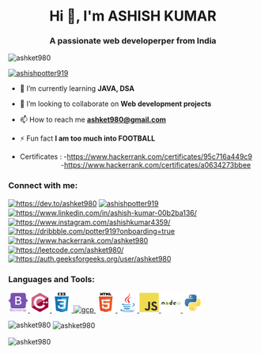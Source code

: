 <h1 align="center">Hi 👋, I'm ASHISH KUMAR</h1>
<h3 align="center">A passionate web developerper from India</h3>

<p align="left"> <img src="https://komarev.com/ghpvc/?username=ashket980&label=Profile%20views&color=0e75b6&style=flat" alt="ashket980" /> </p>

<p align="left"> <a href="https://twitter.com/ashishpotter919" target="blank"><img src="https://img.shields.io/twitter/follow/ashishpotter919?logo=twitter&style=for-the-badge" alt="ashishpotter919" /></a> </p>

- 🌱 I’m currently learning **JAVA, DSA**

- 👯 I’m looking to collaborate on **Web development projects**

- 📫 How to reach me **ashket980@gmail.com**

- ⚡ Fun fact **I am too much into FOOTBALL**

- Certificates : -https://www.hackerrank.com/certificates/95c716a449c9 <br />
 &nbsp; &nbsp; &nbsp; &nbsp; &nbsp; &nbsp; &nbsp; &nbsp; &nbsp; &nbsp; &nbsp;-https://www.hackerrank.com/certificates/a0634273bbee

<h3 align="left">Connect with me:</h3>
<p align="left">
<a href="https://dev.to/https://dev.to/ashket980" target="blank"><img align="center" src="https://raw.githubusercontent.com/rahuldkjain/github-profile-readme-generator/master/src/images/icons/Social/devto.svg" alt="https://dev.to/ashket980" height="30" width="40" /></a>
<a href="https://twitter.com/ashishpotter919" target="blank"><img align="center" src="https://raw.githubusercontent.com/rahuldkjain/github-profile-readme-generator/master/src/images/icons/Social/twitter.svg" alt="ashishpotter919" height="30" width="40" /></a>
<a href="https://linkedin.com/in/https://www.linkedin.com/in/ashish-kumar-00b2ba136/" target="blank"><img align="center" src="https://raw.githubusercontent.com/rahuldkjain/github-profile-readme-generator/master/src/images/icons/Social/linked-in-alt.svg" alt="https://www.linkedin.com/in/ashish-kumar-00b2ba136/" height="30" width="40" /></a>
<a href="https://instagram.com/https://www.instagram.com/ashishkumar4359/" target="blank"><img align="center" src="https://raw.githubusercontent.com/rahuldkjain/github-profile-readme-generator/master/src/images/icons/Social/instagram.svg" alt="https://www.instagram.com/ashishkumar4359/" height="30" width="40" /></a>
<a href="https://dribbble.com/https://dribbble.com/potter919?onboarding=true" target="blank"><img align="center" src="https://raw.githubusercontent.com/rahuldkjain/github-profile-readme-generator/master/src/images/icons/Social/dribbble.svg" alt="https://dribbble.com/potter919?onboarding=true" height="30" width="40" /></a>
<a href="https://www.hackerrank.com/https://www.hackerrank.com/ashket980" target="blank"><img align="center" src="https://raw.githubusercontent.com/rahuldkjain/github-profile-readme-generator/master/src/images/icons/Social/hackerrank.svg" alt="https://www.hackerrank.com/ashket980" height="30" width="40" /></a>
<a href="https://www.leetcode.com/https://leetcode.com/ashket980/" target="blank"><img align="center" src="https://raw.githubusercontent.com/rahuldkjain/github-profile-readme-generator/master/src/images/icons/Social/leet-code.svg" alt="https://leetcode.com/ashket980/" height="30" width="40" /></a>
<a href="https://auth.geeksforgeeks.org/user/https://auth.geeksforgeeks.org/user/ashket980" target="blank"><img align="center" src="https://raw.githubusercontent.com/rahuldkjain/github-profile-readme-generator/master/src/images/icons/Social/geeks-for-geeks.svg" alt="https://auth.geeksforgeeks.org/user/ashket980" height="30" width="40" /></a>
</p>

<h3 align="left">Languages and Tools:</h3>
<p align="left"> <a href="https://getbootstrap.com" target="_blank" rel="noreferrer"> <img src="https://raw.githubusercontent.com/devicons/devicon/master/icons/bootstrap/bootstrap-plain-wordmark.svg" alt="bootstrap" width="40" height="40"/> </a> <a href="https://www.w3schools.com/cpp/" target="_blank" rel="noreferrer"> <img src="https://raw.githubusercontent.com/devicons/devicon/master/icons/cplusplus/cplusplus-original.svg" alt="cplusplus" width="40" height="40"/> </a> <a href="https://www.w3schools.com/css/" target="_blank" rel="noreferrer"> <img src="https://raw.githubusercontent.com/devicons/devicon/master/icons/css3/css3-original-wordmark.svg" alt="css3" width="40" height="40"/> </a> <a href="https://cloud.google.com" target="_blank" rel="noreferrer"> <img src="https://www.vectorlogo.zone/logos/google_cloud/google_cloud-icon.svg" alt="gcp" width="40" height="40"/> </a> <a href="https://www.w3.org/html/" target="_blank" rel="noreferrer"> <img src="https://raw.githubusercontent.com/devicons/devicon/master/icons/html5/html5-original-wordmark.svg" alt="html5" width="40" height="40"/> </a> <a href="https://www.java.com" target="_blank" rel="noreferrer"> <img src="https://raw.githubusercontent.com/devicons/devicon/master/icons/java/java-original.svg" alt="java" width="40" height="40"/> </a> <a href="https://developer.mozilla.org/en-US/docs/Web/JavaScript" target="_blank" rel="noreferrer"> <img src="https://raw.githubusercontent.com/devicons/devicon/master/icons/javascript/javascript-original.svg" alt="javascript" width="40" height="40"/> </a> <a href="https://nodejs.org" target="_blank" rel="noreferrer"> <img src="https://raw.githubusercontent.com/devicons/devicon/master/icons/nodejs/nodejs-original-wordmark.svg" alt="nodejs" width="40" height="40"/> </a> <a href="https://www.python.org" target="_blank" rel="noreferrer"> <img src="https://raw.githubusercontent.com/devicons/devicon/master/icons/python/python-original.svg" alt="python" width="40" height="40"/> </a> </p>

<p><img align="left" src="https://github-readme-stats.vercel.app/api/top-langs?username=ashket980&show_icons=true&locale=en&layout=compact" alt="ashket980" /></p>

<p>&nbsp;<img align="center" src="https://github-readme-stats.vercel.app/api?username=ashket980&show_icons=true&locale=en" alt="ashket980" /></p>

<p><img align="center" src="https://github-readme-streak-stats.herokuapp.com/?user=ashket980&" alt="ashket980" /></p>
